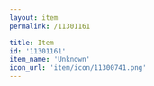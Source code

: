 ```yaml
---
layout: item
permalink: /11301161

title: Item
id: '11301161'
item_name: 'Unknown'
icon_url: 'item/icon/11300741.png'
---
```

